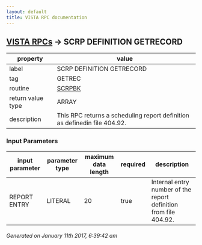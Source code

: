 ```yaml
---
layout: default
title: VISTA RPC documentation
---
```




## [VISTA RPCs](TableOfContent.md) &#8594; SCRP DEFINITION GETRECORD 

 property | value 
--- | --- 
 label | SCRP DEFINITION GETRECORD
 tag | GETREC
 routine | [SCRPBK](http://code.osehra.org/dox/Routine_SCRPBK_source.html)
 return value type | ARRAY
 description | This RPC returns a scheduling report definition as definedin file 404.92.

### Input Parameters

| input parameter | parameter type | maximum data length | required | description | 
| --- | --- | --- | --- | --- | 
| REPORT ENTRY | LITERAL | 20 | true | Internal entry number of the report definition from file 404.92. | 




 ###### Generated on January 11th 2017, 6:39:42 am